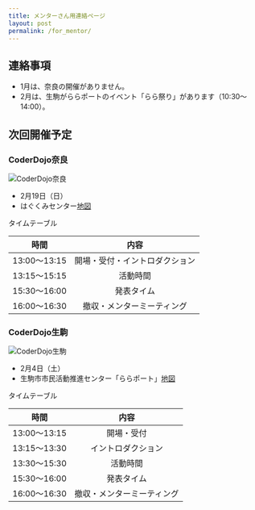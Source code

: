 ```yaml
---
title: メンターさん用連絡ページ
layout: post
permalink: /for_mentor/
---
```

## 連絡事項
- 1月は、奈良の開催がありません。
- 2月は、生駒がららポートのイベント「らら祭り」があります（10:30〜14:00）。

## 次回開催予定

### CoderDojo奈良
![CoderDojo奈良](https://raw.githubusercontent.com/coderdojo-nara-ikoma/document/master/icon/NARA_black.png)

- 2月19日（日）
- はぐくみセンター[地図](https://goo.gl/maps/dcM4dTtFw7q)

タイムテーブル

|時間|内容|
|:--:|:--:|
|13:00〜13:15|開場・受付・イントロダクション|
|13:15〜15:15|活動時間|
|15:30〜16:00|発表タイム|
|16:00〜16:30|撤収・メンターミーティング|

### CoderDojo生駒
![CoderDojo生駒](https://raw.githubusercontent.com/coderdojo-nara-ikoma/document/master/icon/IKOMA_green.png)

- 2月4日（土）
- 生駒市市民活動推進センター「ららポート」[地図](https://goo.gl/maps/XzJa49bSmAw)

タイムテーブル

|時間|内容|
|:--:|:--:|
|13:00〜13:15|開場・受付|
|13:15〜13:30|イントロダクション|
|13:30〜15:30|活動時間|
|15:30〜16:00|発表タイム|
|16:00〜16:30|撤収・メンターミーティング|
